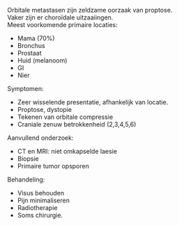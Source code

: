 Orbitale metastasen zijn zeldzame oorzaak van proptose.  
Vaker zijn er choroïdale uitzaaiingen.  
Meest voorkomende primaire locaties:
- Mama (70%)
- Bronchus
- Prostaat
- Huid (melanoom)
- GI
- Nier
 
Symptomen:
- Zeer wisselende presentatie, afhankelijk van locatie.
- Proptose, dystopie
- Tekenen van orbitale compressie
- Craniale zenuw betrokkenheid (2,3,4,5,6)
 
Aanvullend onderzoek:
- CT en MRI: niet omkapselde laesie
- Biopsie
- Primaire tumor opsporen
 
Behandeling:
- Visus behouden
- Pijn minimaliseren
- Radiotherapie
- Soms chirurgie.